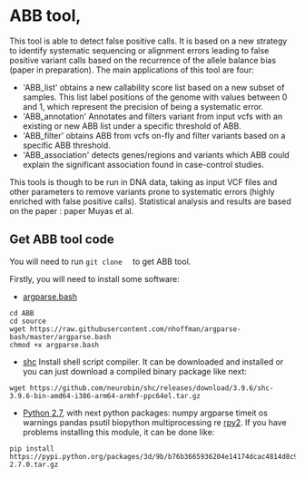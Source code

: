 # ABB tool, 
This tool is able to detect false positive calls. It is based on a new strategy to identify systematic sequencing or alignment errors leading to false positive variant calls based on the recurrence of the allele balance bias (paper in preparation). The main applications of this tool are four:
* 'ABB_list' obtains a new callability score list based on a new subset of samples. This list label positions of the genome with values between 0 and 1, which represent the precision of being a systematic error.
* 'ABB_annotation' Annotates and filters variant from input vcfs with an existing or new ABB list under a specific threshold of ABB.
* 'ABB_filter' obtains ABB from vcfs on-fly and filter variants based on a specific ABB threshold.
* 'ABB_association' detects genes/regions and variants which ABB could explain the significant association found in case-control studies.

This tools is though to be run in DNA data, taking as input VCF files and other parameters to remove variants prone to systematic errors (highly enriched with false positive calls). Statistical analysis and results are based on the paper : paper Muyas et al.


## Get ABB tool code 
You will need to run `git clone  ` to get ABB tool. 

Firstly, you will need to install some software:
* [argparse.bash](https://github.com/nhoffman/argparse-bash)

```
cd ABB
cd source
wget https://raw.githubusercontent.com/nhoffman/argparse-bash/master/argparse.bash
chmod +x argparse.bash
```

* [shc](https://github.com/neurobin/shc)
Install shell script compiler. It can be downloaded and installed or you can just download a compiled binary package like next:

```
wget https://github.com/neurobin/shc/releases/download/3.9.6/shc-3.9.6-bin-amd64-i386-arm64-armhf-ppc64el.tar.gz
```

* [Python 2.7](https://www.python.org/download/releases/2.7/), with next python packages:
numpy
argparse
timeit
os
warnings
pandas
psutil
biopython
multiprocessing
re
[rpy2](https://pypi.python.org/packages/3d/9b/b76b3665936204e14174dcac4814d8c91c833e9c3164664d5e89d777dac5/rpy2-2.7.0.tar.gz). If you have problems installing this module, it can be done like:

```
pip install https://pypi.python.org/packages/3d/9b/b76b3665936204e14174dcac4814d8c91c833e9c3164664d5e89d777dac5/rpy2-2.7.0.tar.gz
```



